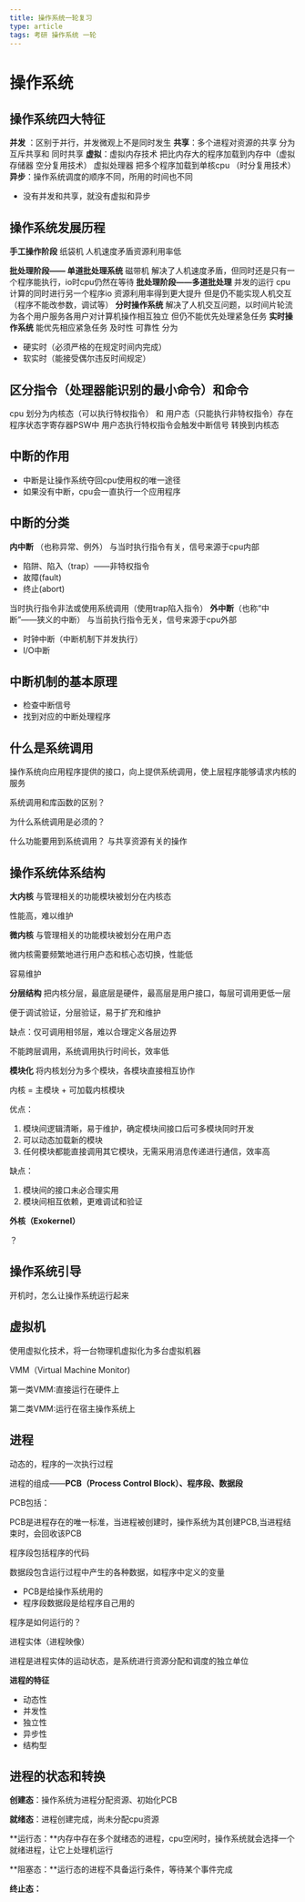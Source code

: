 ```yaml
---
title: 操作系统一轮复习
type: article
tags: 考研 操作系统 一轮
---
```


# 操作系统

##  操作系统四大特征

**并发** ：区别于并行，并发微观上不是同时发生
**共享**：多个进程对资源的共享 分为互斥共享和 同时共享
**虚拟**：虚拟内存技术 把比内存大的程序加载到内存中（虚拟存储器 空分复用技术）
虚拟处理器 把多个程序加载到单核cpu （时分复用技术）
**异步**：操作系统调度的顺序不同，所用的时间也不同

- 没有并发和共享，就没有虚拟和异步

## 操作系统发展历程

**手工操作阶段** 纸袋机 人机速度矛盾资源利用率低

**批处理阶段—— 单道批处理系统** 磁带机 解决了人机速度矛盾，但同时还是只有一个程序能执行，io时cpu仍然在等待
**批处理阶段——多道批处理** 并发的运行 cpu计算的同时进行另一个程序io 资源利用率得到更大提升 但是仍不能实现人机交互（程序不能改参数，调试等）
**分时操作系统** 解决了人机交互问题，以时间片轮流为各个用户服务各用户对计算机操作相互独立 但仍不能优先处理紧急任务
**实时操作系统** 能优先相应紧急任务 及时性 可靠性
分为

- 硬实时（必须严格的在规定时间内完成）
- 软实时（能接受偶尔违反时间规定）

## 区分指令（处理器能识别的最小命令）和命令
cpu 划分为内核态（可以执行特权指令） 和 用户态（只能执行非特权指令）存在程序状态字寄存器PSW中
用户态执行特权指令会触发中断信号 转换到内核态

## 中断的作用 

- 中断是让操作系统夺回cpu使用权的唯一途径
- 如果没有中断，cpu会一直执行一个应用程序

## 中断的分类 

**内中断** （也称异常、例外）
与当时执行指令有关，信号来源于cpu内部 

- 陷阱、陷入（trap）——非特权指令
- 故障(fault)
- 终止(abort)

当时执行指令非法或使用系统调用（使用trap陷入指令）
**外中断**（也称“中断”——狭义的中断）
与当前执行指令无关，信号来源于cpu外部

- 时钟中断（中断机制下并发执行）
- I/O中断

## 中断机制的基本原理

- 检查中断信号
- 找到对应的中断处理程序

## 什么是系统调用

操作系统向应用程序提供的接口，向上提供系统调用，使上层程序能够请求内核的服务

系统调用和库函数的区别？

为什么系统调用是必须的？

什么功能要用到系统调用？ 与共享资源有关的操作

## 操作系统体系结构

**大内核** 与管理相关的功能模块被划分在内核态

性能高，难以维护

**微内核** 与管理相关的功能模块被划分在用户态

微内核需要频繁地进行用户态和核心态切换，性能低

容易维护

**分层结构** 把内核分层，最底层是硬件，最高层是用户接口，每层可调用更低一层 

便于调试验证，分层验证，易于扩充和维护

缺点：仅可调用相邻层，难以合理定义各层边界

不能跨层调用，系统调用执行时间长，效率低

**模块化** 将内核划分为多个模块，各模块直接相互协作

内核 = 主模块 + 可加载内核模块

优点：

1. 模块间逻辑清晰，易于维护，确定模块间接口后可多模块同时开发
2. 可以动态加载新的模块
3. 任何模块都能直接调用其它模块，无需采用消息传递进行通信，效率高

缺点：

1. 模块间的接口未必合理实用
2. 模块间相互依赖，更难调试和验证

**外核（Exokernel）**

？

## 操作系统引导

开机时，怎么让操作系统运行起来

## 虚拟机

使用虚拟化技术，将一台物理机虚拟化为多台虚拟机器

VMM（Virtual Machine Monitor)

第一类VMM:直接运行在硬件上

第二类VMM:运行在宿主操作系统上

## 进程

动态的，程序的一次执行过程

进程的组成——**PCB（Process Control Block）、程序段、数据段**

PCB包括：

PCB是进程存在的唯一标准，当进程被创建时，操作系统为其创建PCB,当进程结束时，会回收该PCB

程序段包括程序的代码

数据段包含运行过程中产生的各种数据，如程序中定义的变量

- PCB是给操作系统用的
- 程序段数据段是给程序自己用的

程序是如何运行的？

进程实体（进程映像）

进程是进程实体的运动状态，是系统进行资源分配和调度的独立单位

**进程的特征**

- 动态性
- 并发性
- 独立性
- 异步性
- 结构型

## 进程的状态和转换

**创建态**：操作系统为进程分配资源、初始化PCB

**就绪态**：进程创建完成，尚未分配cpu资源

**运行态：**内存中存在多个就绪态的进程，cpu空闲时，操作系统就会选择一个就绪进程，让它上处理机运行

**阻塞态：**运行态的进程不具备运行条件，等待某个事件完成

**终止态：**
